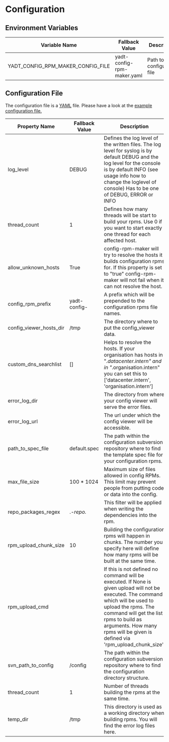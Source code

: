 # Configuration

## Environment Variables

| Variable Name                     | Fallback Value             | Description                             |
|-----------------------------------|----------------------------|-----------------------------------------|
| YADT_CONFIG_RPM_MAKER_CONFIG_FILE | yadt-config-rpm-maker.yaml | Path to configuration file

## Configuration File

The configuration file is a [YAML](http://yaml.org/) file.
Please have a look at the [example configuration file.](https://github.com/yadt/yadt-config-rpm-maker/blob/master/yadt-config-rpm-maker.yaml)

| Property Name           | Fallback Value   | Description                             |
|-----------------------  |------------------|-----------------------------------------|
| log_level               | DEBUG            | Defines the log level of the written files. The log level for syslog is by default DEBUG and the log level for the console is by default INFO (see usage info how to change the loglevel of console) Has to be one of DEBUG, ERROR or INFO
| thread_count            | 1                | Defines how many threads will be start to build your rpms. Use 0 if you want to start exactly one thread for each affected host.
| allow_unknown_hosts     | True             | config-rpm-maker will try to resolve the hosts it builds configuration rpms for. If this property is set to "true" config-rpm-maker will not fail when it can not resolve the host.
| config_rpm_prefix       | yadt-config-     | A prefix which will be prepended to the configuration rpms file names.
| config_viewer_hosts_dir | /tmp             | The directory where to put the config_viewer data.
| custom_dns_searchlist   | []               | Helps to resolve the hosts. If your organisation has hosts in "*.datacenter.intern" and in "*.organisation.intern" you can set this to ['datacenter.intern', 'organisation.intern']
| error_log_dir           |                  | The directory from where your config viewer will serve the error files.
| error_log_url           |                  | The url under which the config viewer will be accessible.
| path_to_spec_file       | default.spec     | The path within the configuration subversion repository where to find the template spec file for your configuration rpms.
| max_file_size           | 100 * 1024       | Maximum size of files allowed in config RPMs. This limit may prevent people from putting code or data into the config.
| repo_packages_regex     | .*-repo.*        | This filter will be applied when writing the dependencies into the rpm.
| rpm_upload_chunk_size   | 10               | Building the configuration rpms will happen in chunks. The number you specify here will define how many rpms will be built at the same time.
| rpm_upload_cmd          |                  | If this is not defined no command will be executed. If None is given upload will not be executed. The command which will be used to upload the rpms. The command will get the list rpms to build as arguments. How many rpms will be given is defined via 'rpm_upload_chunk_size'.
| svn_path_to_config      | /config          | The path within the configuration subversion repository where to find the configuration directory structure.
| thread_count            | 1                | Number of threads building the rpms at the same time.
| temp_dir                | /tmp             | This directory is used as a working directory when building rpms. You will find the error log files here.
